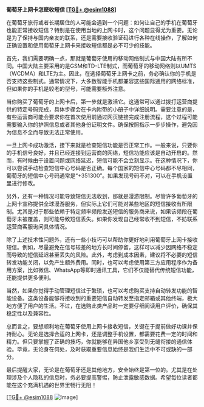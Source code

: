 **葡萄牙上网卡怎麽收短信 [[TG💪+ @esim1088](https://t.me/s/esim1088)]**

在葡萄牙旅行或者长期居住的人可能会遇到一个问题：如何让自己的手机在葡萄牙也能正常接收短信？特别是在使用当地的上网卡时，这个问题显得尤为重要。无论是为了保持与国内亲友的联系，还是需要接收验证码进行各种在线操作，了解如何正确设置和使用葡萄牙上网卡来接收短信都是必不可少的技能。

首先，我们需要明确一点，那就是葡萄牙使用的移动网络制式与中国大陆有所不同。中国大陆主要采用的是GSM和TD-LTE制式，而葡萄牙的移动网络则以UMTS（WCDMA）和LTE为主。因此，在选择葡萄牙上网卡之前，务必确认你的手机是否支持这些制式。通常情况下，大多数智能手机都兼容这些国际通用的网络标准，但如果你的手机是较老的型号，可能需要额外注意。

当你购买了葡萄牙的上网卡后，第一步就是激活它。这通常可以通过拨打运营商提供的特定号码完成，具体步骤会在卡内附带的小册子中详细说明。需要注意的是，有些运营商可能会要求你在首次使用前通过网页链接完成注册流程，这个过程可能需要输入你的护照信息或者其他身份证明文件。确保按照指示一步步操作，避免因为信息不全而导致无法正常使用。

一旦上网卡成功激活，接下来就是检查短信功能是否正常工作。一般来说，只要你的手机信号良好，并且已经连接到运营商的网络，短信功能应该是自动开启的。然而，有时候由于设置问题或网络延迟，短信可能不会立刻显示。在这种情况下，你可以尝试手动检查短信中心号码是否正确。每个国家的短信中心号码都不尽相同，葡萄牙的短信中心号码通常是“+351300”。如果发现号码不对，可以在手机设置里进行修改。

另外，还有一种情况可能导致短信无法收到，那就是漫游限制。尽管许多葡萄牙的上网卡宣称提供全球漫游服务，但实际上它们可能对某些地区的短信接收有所限制。尤其是对于那些依赖于特定频率频段发送短信的服务商来说，如果该频段在葡萄牙未被覆盖，则可能导致短信丢失。如果你发现自己经常收不到短信，不妨联系运营商客服询问具体情况。

除了上述技术性问题外，还有一些小技巧可以帮助你更好地利用葡萄牙上网卡接收短信。例如，尽量避免在信号较差的地方长时间停留，这样可以减少因网络不稳定而导致的短信延迟甚至丢失的风险。此外，考虑到成本因素，建议将不必要的短信转发功能关闭，以免产生额外费用。同时，也可以考虑使用第三方应用程序作为备用方案，比如微信、WhatsApp等即时通讯工具，它们不仅能替代传统短信功能，还能提供更多便利。

当然，如果你觉得手动管理短信过于繁琐，也可以考虑购买支持自动转发功能的智能设备。这类设备能够将接收到的重要短信自动转发至指定邮箱或其他终端，极大地方便了用户的生活。不过，在选购此类产品时一定要仔细阅读用户评价，确保其稳定性以及兼容性。

总而言之，要想顺利地在葡萄牙使用上网卡接收短信，关键在于提前做好功课并保持耐心。无论是选择合适的上网卡，还是调整手机设置，都需要花费一定的时间和精力。但只要掌握了正确的技巧，你就能够在异国他乡享受到无缝衔接的通信体验。毕竟，无论身在何处，及时获取重要信息始终是我们生活中不可或缺的一部分。

最后提醒大家，无论是在葡萄牙还是其他地方，安全始终是第一位的。尤其是在处理涉及个人隐私的信息时，务必要提高警惕，防止泄露敏感数据。希望每位读者都能在这个充满机遇的世界里畅行无阻！

[[TG💪+ @esim1088](https://t.me/s/esim1088) ![Image](https://i.postimg.cc/4NQfJmqS/Snipaste-2025-05-13-00-14-12.png)]